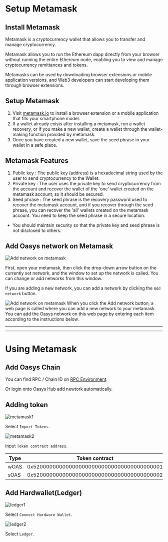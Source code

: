 # Setup Metamask


## Install Metamask

Metamask is a cryptocurrency wallet that allows you to transfer and manage cryptocurrency.

Metamask allows you to run the Ethereum dapp directly from your browser without running the entire Ethereum node, enabling you to view and manage cryptocurrency remittances and tokens.

Metamasks can be used by downloading browser extensions or mobile application versions, and Web3 developers can start developing them through browser extensions.

## Setup Metamask 

1. Visit [metamask.io](https://metamask.io/download/) to install a browser extension or a mobile application that fits your smartphone model.
2. If a wallet already exists after installing a metamask, run a wallet recovery, or if you make a new wallet, create a wallet through the wallet-making function provided by metamask.
3. Once you have created a new wallet, save the seed phrase in your wallet in a safe place.

## Metamask Features

1. Public key : The public key (address) is a hexadecimal string used by the user to send cryptocurrency to the Wallet.
2. Private key : The user uses the private key to send cryptocurrency from the account and recover the wallet of the 'one' wallet created on the metamask account, so it should be secured.
3. Seed phrase : The seed phrase is the recovery password used to recover the metamask account, and if you recover through the seed phrase, you can recover the 'all' wallets created on the metamask account. You need to keep the seed phrase in a secure location.

* You should maintain security so that the private key and seed phrase is not disclosed to others.

## Add Oasys network on Metamask
![Add network on metamask](/img/docs/tech/wallet/add-network-1.png)

First, open your metamask, then click the drop-down arrow button on the currently set network, and the window to set up the network is called. You can change or add networks from this window.

If you are adding a new network, you can add a network by clicking the `Add network` button.


![Add network on metamask](/img/docs/tech/wallet/add-network-2.png)
When you click the Add network button, a web page is called where you can add a new network to your metamask. You can add the Oasys network on this web page by entering each item according to the instructions below.


---
---

# Using Metamask

## Add Oasys Chain

You can find RPC / Chain ID on [RPC Environment](/docs/staking/rpc-endpoint/1-1-rpc-endpoint).

Or login onto Oasys Hub add newtork automatically.


## Adding token 

![metamask1](/img/docs/tech/metamask/image1.png)

Select `Import Tokens`.

![metamask2](/img/docs/tech/metamask/image2.png)

Input `Token contract address`.

| Type | Token contract | 
|-----------|-----------|
| wOAS | 0x5200000000000000000000000000000000000001 |
| sOAS | 0x5200000000000000000000000000000000000002 |



## Add Hardwallet(Ledger)

![ledger1](/img/docs/tech/ledger/image1.png)

Select `Connect Hardware Wallet`.

![ledger2](/img/docs/tech/ledger/image2.png)

Select `Ledger`.